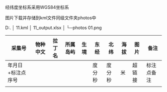 

经纬度坐标系采用WGS84坐标系

图片下载并存储到kml文件同级文件夹photos中

D:.
│  11.kml
│  11_output.xlsx
│
└─photos
        01.png




| 采集号            | 物种中文 | 拉丁名 | 所属岛屿 | 生境 | 东经   | 北纬   | 海拔 | 图片   | 备注       |
| ----------------- | -------- | ------ | -------- | ---- | ------ | ------ | ---- | ------ | ---------- |
| 年月日+标注点序号 |          |        |          |      | 度分秒 | 度分秒 | 米   | 超链接 | 标注点备注 |
|                   |          |        |          |      |        |        |      |        |            |

